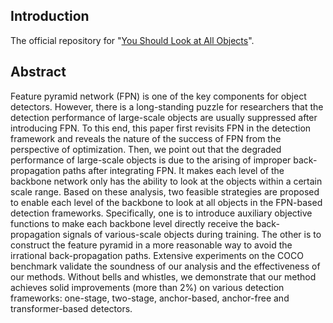 ## Introduction

The official repository for "[You Should Look at All Objects](https://arxiv.org/pdf/2207.07889.pdf)".


## Abstract

Feature pyramid network (FPN) is one of the key components for object detectors.
However, there is a long-standing puzzle for researchers that the detection performance of large-scale objects are usually suppressed after introducing FPN.
To this end, this paper first revisits FPN in the detection framework and reveals the nature of the success of FPN from the perspective of optimization.
Then, we point out that the degraded performance of large-scale objects is due to the arising of improper back-propagation paths after integrating FPN.
It makes each level of the backbone network only has the ability to look at the objects within a certain scale range.
Based on these analysis, two feasible strategies are proposed to enable each level of the backbone to look at all objects in the FPN-based detection frameworks.
Specifically, one is to introduce auxiliary objective functions to make each backbone level directly receive the back-propagation signals of various-scale objects during training.
The other is to construct the feature pyramid in a more reasonable way to avoid the irrational back-propagation paths.
Extensive experiments on the COCO benchmark validate the soundness of our analysis and the effectiveness of our methods.
Without bells and whistles, we demonstrate that our method achieves solid improvements (more than 2%) on various detection frameworks: one-stage, two-stage, anchor-based, anchor-free and transformer-based detectors.